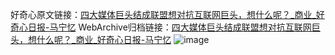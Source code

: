 好奇心原文链接：[四大媒体巨头结成联盟想对抗互联网巨头，想什么呢？_商业_好奇心日报-马宁忆](https://www.qdaily.com/articles/7609.html)
WebArchive归档链接：[四大媒体巨头结成联盟想对抗互联网巨头，想什么呢？_商业_好奇心日报-马宁忆](http://web.archive.org/web/20190623172510/https://www.qdaily.com/articles/7609.html)
![image](http://ww3.sinaimg.cn/large/007d5XDply1g3wjkqqphbj30u02ph1hl)